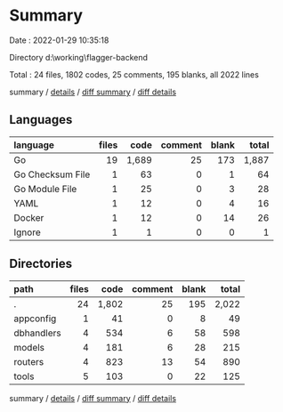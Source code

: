 # Summary

Date : 2022-01-29 10:35:18

Directory d:\working\flagger-backend

Total : 24 files,  1802 codes, 25 comments, 195 blanks, all 2022 lines

summary / [details](details.md) / [diff summary](diff.md) / [diff details](diff-details.md)

## Languages
| language | files | code | comment | blank | total |
| :--- | ---: | ---: | ---: | ---: | ---: |
| Go | 19 | 1,689 | 25 | 173 | 1,887 |
| Go Checksum File | 1 | 63 | 0 | 1 | 64 |
| Go Module File | 1 | 25 | 0 | 3 | 28 |
| YAML | 1 | 12 | 0 | 4 | 16 |
| Docker | 1 | 12 | 0 | 14 | 26 |
| Ignore | 1 | 1 | 0 | 0 | 1 |

## Directories
| path | files | code | comment | blank | total |
| :--- | ---: | ---: | ---: | ---: | ---: |
| . | 24 | 1,802 | 25 | 195 | 2,022 |
| appconfig | 1 | 41 | 0 | 8 | 49 |
| dbhandlers | 4 | 534 | 6 | 58 | 598 |
| models | 4 | 181 | 6 | 28 | 215 |
| routers | 4 | 823 | 13 | 54 | 890 |
| tools | 5 | 103 | 0 | 22 | 125 |

summary / [details](details.md) / [diff summary](diff.md) / [diff details](diff-details.md)